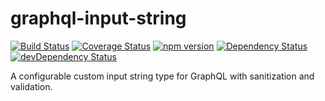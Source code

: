 # graphql-input-string
[![Build Status](https://travis-ci.org/joonhocho/graphql-input-string.svg?branch=master)](https://travis-ci.org/joonhocho/graphql-input-string)
[![Coverage Status](https://coveralls.io/repos/github/joonhocho/graphql-input-string/badge.svg?branch=master)](https://coveralls.io/github/joonhocho/graphql-input-string?branch=master)
[![npm version](https://badge.fury.io/js/graphql-input-string.svg)](https://badge.fury.io/js/graphql-input-string)
[![Dependency Status](https://david-dm.org/joonhocho/graphql-input-string.svg)](https://david-dm.org/joonhocho/graphql-input-string)
[![devDependency Status](https://david-dm.org/joonhocho/graphql-input-string/dev-status.svg)](https://david-dm.org/joonhocho/graphql-input-string#info=devDependencies)


A configurable custom input string type for GraphQL with sanitization and validation.
